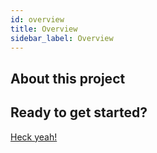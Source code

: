 ```yaml
---
id: overview
title: Overview
sidebar_label: Overview
---
```


## About this project


## Ready to get started?

[Heck yeah!](getting-started.md)
